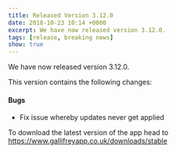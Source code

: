 ```yaml
---
title: Released Version 3.12.0
date: 2018-10-23 10:14 +0000
excerpt: We have now released version 3.12.0.
tags: [release, breaking news]
show: true
---
```


We have now released version 3.12.0.

This version contains the following changes:

#### Bugs

* Fix issue whereby updates never get applied


To download the latest version of the app head to <https://www.gallifreyapp.co.uk/downloads/stable>
